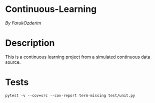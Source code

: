# Continuous-Learning

_By FarukOzderim_

# Description

This is a continuous learning project from a simulated continuous data source.

# Tests

```
pytest -v --cov=src --cov-report term-missing test/unit.py
```
